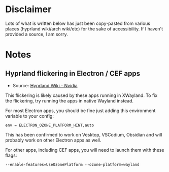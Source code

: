 # Disclaimer
Lots of what is written below has just been copy-pasted from various places (hyprland wiki/arch wiki/etc) for the sake of accessibility. If I haven't provided a source, I am sorry.


# Notes

## Hyprland flickering in Electron / CEF apps
- Source: [Hyprland Wiki - Nvidia](https://wiki.hyprland.org/Nvidia/#flickering-in-electron--cef-apps)

This flickering is likely caused by these apps running in XWayland. To fix the flickering, try running the apps in native Wayland instead.

For most Electron apps, you should be fine just adding this environment variable to your config:

`env = ELECTRON_OZONE_PLATFORM_HINT,auto`

This has been confirmed to work on Vesktop, VSCodium, Obsidian and will probably work on other Electron apps as well.

For other apps, including CEF apps, you will need to launch them with these flags:

`--enable-features=UseOzonePlatform --ozone-platform=wayland`
